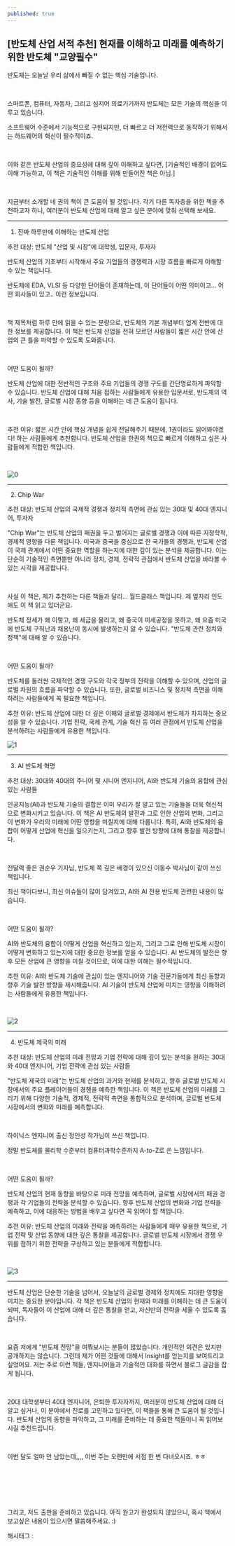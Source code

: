 ```yaml
---
published: true
---
```

## [반도체 산업 서적 추천] 현재를 이해하고 미래를 예측하기 위한 반도체 "교양필수"

반도체는 오늘날 우리 삶에서 빠질 수 없는 핵심 기술입니다.

​

스마트폰, 컴퓨터, 자동차, 그리고 심지어 의료기기까지 반도체는 모든 기술의 핵심을 이루고 있습니다.

소프트웨어 수준에서 기능적으로 구현되지만, 더 빠르고 더 저전력으로 동작하기 위해서는 하드웨어의 혁신이 필수적이죠.

​

이와 같은 반도체 산업의 중요성에 대해 깊이 이해하고 싶다면, [기술적인 배경이 없어도 이해 가능하고, 이 책은 기술적인 이해를 위해 만들어진 책은 아님.]

​

지금부터 소개할 네 권의 책이 큰 도움이 될 것입니다. 각기 다른 독자층을 위한 책을 추천하고자 하니, 여러분이 반도체 산업에 대해 알고 싶은 분야에 맞춰 선택해 보세요.

---

1. 진짜 하루만에 이해하는 반도체 산업

추천 대상: 반도체 "산업 및 시장"에 대학생, 입문자, 투자자

반도체 산업의 기초부터 시작해서 주요 기업들의 경쟁력과 시장 흐름을 빠르게 이해할 수 있는 책입니다.

반도체에 EDA, VLSI 등 다양한 단어들이 존재하는데, 이 단어들이 어떤 의미이고... 어떤 회사들이 있고.. 이런 정보입니다.

​

책 제목처럼 하루 만에 읽을 수 있는 분량으로, 반도체의 기본 개념부터 업계 전반에 대한 정보를 제공합니다. 이 책은 반도체 산업을 전혀 모르던 사람들이 짧은 시간 안에 산업의 큰 틀을 파악할 수 있도록 도와줍니다.

​

어떤 도움이 될까?

반도체 산업에 대한 전반적인 구조와 주요 기업들의 경쟁 구도를 간단명료하게 파악할 수 있습니다. 반도체 산업에 대해 처음 접하는 사람들에게 유용한 입문서로, 반도체의 역사, 기술 발전, 글로벌 시장 동향 등을 이해하는 데 큰 도움이 됩니다.

​

추천 이유: 짧은 시간 안에 핵심 개념을 쉽게 전달해주기 때문에, 1권이라도 읽어봐야겠다! 하는 사람들에게 추천합니다. 반도체 산업을 한권의 책으로 빠르게 이해하고 싶은 사람들에게 적합한 책입니다.

​

![0](/asset/img/223697127283/0.png)

---

2. Chip War

추천 대상: 반도체 산업의 국제적 경쟁과 정치적 측면에 관심 있는 30대 및 40대 엔지니어, 투자자

"Chip War"는 반도체 산업의 패권을 두고 벌어지는 글로벌 경쟁과 이에 따른 지정학적, 경제적 영향을 다룬 책입니다. 미국과 중국을 중심으로 한 국가들의 경쟁과, 반도체 산업이 국제 관계에서 어떤 중요한 역할을 하는지에 대한 깊이 있는 분석을 제공합니다. 이는 단순히 기술적인 측면뿐만 아니라 정치, 경제, 전략적 관점에서 반도체 산업을 바라볼 수 있는 시각을 제공합니다.

​

사실 이 책은, 제가 추천하는 다른 책들과 달리... 월드클래스 책입니다. 제 옆자리 인도 애도 이 책 읽고 있더군요.

반도체 정세가 왜 이렇고, 왜 세금을 물리고, 왜 중국이 미세공정을 못하고, 왜 요즘 미국에 반도체 구직난과 채용난이 동시에 발생하는지 알 수 있습니다. "반도체 관련 정치와 정책"에 대해 알 수 있습니다.

​

어떤 도움이 될까?

반도체를 둘러싼 국제적인 경쟁 구도와 각국 정부의 전략을 이해할 수 있으며, 산업의 글로벌 차원의 흐름을 파악할 수 있습니다. 또한, 글로벌 비즈니스 및 정치적 측면을 이해하려는 사람들에게 꼭 필요한 책입니다.

추천 이유: 반도체 산업에 대한 더 깊은 이해와 글로벌 경제에서 반도체가 차지하는 중요성을 알 수 있습니다. 기업 전략, 국제 관계, 기술 혁신 등 여러 관점에서 반도체 산업을 분석하려는 사람들에게 유용한 책입니다.

![1](/asset/img/223697127283/1.png)

---

3. AI 반도체 혁명

추천 대상: 30대와 40대의 주니어 및 시니어 엔지니어, AI와 반도체 기술의 융합에 관심 있는 사람들

인공지능(AI)과 반도체 기술의 결합은 이미 우리가 잘 알고 있는 기술들을 더욱 혁신적으로 변화시키고 있습니다. 이 책은 AI 반도체의 발전과 그로 인한 산업의 변화, 그리고 이 변화가 우리의 미래에 어떤 영향을 미칠지에 대해 다룹니다. 특히, AI와 반도체의 융합이 어떻게 산업에 혁신을 일으키는지, 그리고 향후 발전 방향에 대해 통찰을 제공합니다.

​

전달력 좋은 권순우 기자님, 반도체 쪽 깊은 배경이 있으신 이동수 박사님이 같이 쓰신 책입니다.

최신 책이다보니, 최신 이슈들이 많이 담겨있고, AI와 AI 전용 반도체 관련한 내용이 많습니다.

​

어떤 도움이 될까?

AI와 반도체의 융합이 어떻게 산업을 혁신하고 있는지, 그리고 그로 인해 반도체 시장이 어떻게 변화하고 있는지에 대한 중요한 정보를 얻을 수 있습니다. AI 반도체의 발전은 향후 모든 산업에 큰 영향을 미칠 것이므로, 이에 대한 이해는 필수적입니다.

추천 이유: AI와 반도체 기술에 관심이 있는 엔지니어와 기술 전문가들에게 최신 동향과 향후 기술 발전 방향을 제시해줍니다. AI 기술이 반도체 산업에 미치는 영향을 이해하려는 사람들에게 유용한 책입니다.

​

![2](/asset/img/223697127283/2.png)

---

4. 반도체 제국의 미래

추천 대상: 반도체 산업의 미래 전망과 기업 전략에 대해 깊이 있는 분석을 원하는 30대와 40대 엔지니어, 기업 전략에 관심 있는 사람들

"반도체 제국의 미래"는 반도체 산업의 과거와 현재를 분석하고, 향후 글로벌 반도체 시장에서의 주요 플레이어들의 경쟁을 예측한 책입니다. 이 책은 반도체 산업의 미래를 그리기 위해 다양한 기술적, 경제적, 전략적 측면을 통합적으로 분석하며, 글로벌 반도체 시장에서의 변화와 미래를 예측합니다.

​

하이닉스 엔지니어 출신 정인성 작가님이 쓰신 책입니다.

정말 반도체를 물리학 수준부터 컴퓨터과학수준까지 A-to-Z로 쓴 느낌입니다.

​

어떤 도움이 될까?

반도체 산업의 현재 동향을 바탕으로 미래 전망을 예측하며, 글로벌 시장에서의 패권 경쟁과 각 기업들의 전략을 분석할 수 있습니다. 향후 반도체 산업의 변화와 기업 전략을 예측하고, 이에 대응하는 방법을 배우고 싶다면 꼭 읽어야 할 책입니다.

추천 이유: 반도체 산업의 미래와 전략을 예측하려는 사람들에게 매우 유용한 책으로, 기업 전략 및 산업 동향에 대한 깊은 통찰을 제공합니다. 글로벌 반도체 시장에서 경쟁 우위를 점하기 위한 전략을 구상하고 있는 분들에게 적합합니다.

​

![3](/asset/img/223697127283/3.png)

---

반도체 산업은 단순한 기술을 넘어서, 오늘날의 글로벌 경제와 정치에도 지대한 영향을 미치는 중요한 분야입니다. 각 책은 반도체 산업의 현재와 미래를 이해하는 데 큰 도움이 되며, 독자들이 이 산업에 대해 더 깊은 통찰을 얻고, 자신만의 전략을 세울 수 있도록 돕습니다.

​

요즘 저에게 "반도체 전망"을 여쭤보시는 분들이 많았습니다. 개인적인 의견은 있지만 공개하지는 않습니다. 그런데 제가 어떤 것들에 대해서 Insight를 얻는지를 보여드리고 싶었어요. 저는 주로 이런 책들, 엔지니어들과 기술적인 대화를 하면서 블로그 글감을 잡게 됩니다.

​

20대 대학생부터 40대 엔지니어, 은퇴한 투자자까지, 여러분이 반도체 산업에 대해 더 알고 싶거나, 이 분야에서 진로를 고민하고 있다면, 이 책들을 통해 큰 도움이 될 것입니다. 반도체 산업의 동향을 파악하고, 그 미래를 준비하는 데 중요한 책들이니 꼭 읽어보시길 추천드립니다.

​

이번 달도 얼마 안 남았는데,,,, 이번 주는 오랜만에 서점 한 번 다녀오시죠. ㅎㅎ

​

​

​

그리고, 저도 출판을 준비하고 있습니다. 아직 원고가 완성되지 않았으니, 혹시 책에서 보고싶은 내용이 있으시면 말씀해주세요. :)

 해시태그 : 